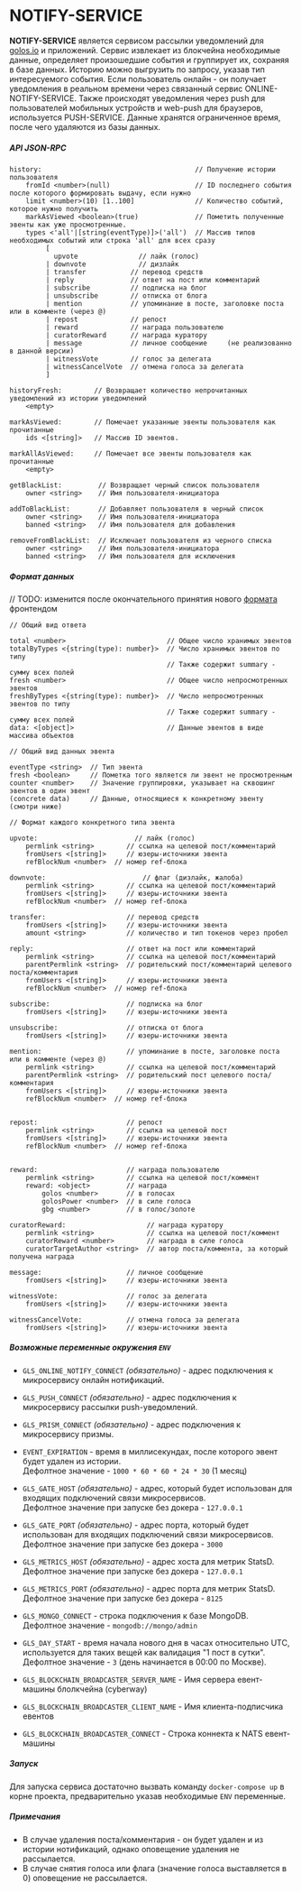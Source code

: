 # NOTIFY-SERVICE

**NOTIFY-SERVICE** является сервисом рассылки уведомлений для [golos.io](https://golos.io) и приложений.
Сервис извлекает из блокчейна необходимые данные, определяет произошедшие события и группирует их,
сохраняя в базе данных.
Историю можно выгрузить по запросу, указав тип интересуемого события.
Если пользователь онлайн - он получает уведомления в реальном времени через связанный сервис ONLINE-NOTIFY-SERVICE.
Также происходят уведомления через push для пользователей мобильных устройств и web-push для браузеров, используется PUSH-SERVICE.
Данные хранятся ограниченное время, после чего удаляются из базы данных.

##### API JSON-RPC

```
history:                                      // Получение истории пользователя
    fromId <number>(null)                     // ID последнего события после которого формировать выдачу, если нужно
    limit <number>(10) [1..100]               // Количество событий, которое нужно получить
    markAsViewed <boolean>(true)              // Пометить полученные эвенты как уже просмотренные.
    types <'all'|[string(eventType)]>('all')  // Массив типов необходимых событий или строка 'all' для всех сразу
         [
           upvote               // лайк (голос)
         | downvote             // дизлайк
         | transfer           // перевод средств
         | reply              // ответ на пост или комментарий
         | subscribe          // подписка на блог
         | unsubscribe        // отписка от блога
         | mention            // упоминание в посте, заголовке поста или в комменте (через @)
         | repost             // репост
         | reward             // награда пользователю
         | curatorReward      // награда куратору
         | message            // личное сообщение     (не реализованно в данной версии)
         | witnessVote        // голос за делегата
         | witnessCancelVote  // отмена голоса за делегата
         ]

historyFresh:        // Возвращает количество непрочитанных уведомлений из истории уведомлений
    <empty>

markAsViewed:        // Помечает указанные эвенты пользователя как прочитанные
    ids <[string]>   // Массив ID эвентов.

markAllAsViewed:     // Помечает все эвенты пользователя как прочитанные
    <empty>

getBlackList:         // Возвращает черный список пользователя
    owner <string>    // Имя пользователя-инициатора

addToBlackList:       // Добавляет пользователя в черный список
    owner <string>    // Имя пользователя-инициатора
    banned <string>   // Имя пользователя для добавления

removeFromBlackList:  // Исключает пользователя из черного списка
    owner <string>    // Имя пользователя-инициатора
    banned <string>   // Имя пользователя для исключения
```

##### Формат данных

// TODO: изменится после окончательного принятия нового [формата](https://gist.github.com/Bacher/af03ae0f0e2b3f42263f9c758022c90b) фронтендом

```
// Общий вид ответа

total <number>                         // Общее число хранимых эвентов
totalByTypes <{string(type): number}>  // Число хранимых эвентов по типу
                                       // Также содержит summary - сумму всех полей
fresh <number>                         // Общее число непросмотренных эвентов
freshByTypes <{string(type): number}>  // Число непросмотренных эвентов по типу
                                       // Также содержит summary - сумму всех полей
data: <[object]>                       // Данные эвентов в виде массива объектов

// Общий вид данных эвента

eventType <string>  // Тип эвента
fresh <boolean>     // Пометка того является ли эвент не просмотренным
counter <number>    // Значение группировки, указывает на сквошинг эвентов в один эвент
(concrete data)     // Данные, относящиеся к конкретному эвенту (смотри ниже)

// Формат каждого конкретного типа эвента

upvote:                        // лайк (голос)
    permlink <string>        // ссылка на целевой пост/комментарий
    fromUsers <[string]>     // юзеры-источники эвента
    refBlockNum <number>  // номер ref-блока

downvote:                        // флаг (дизлайк, жалоба)
    permlink <string>        // ссылка на целевой пост/комментарий
    fromUsers <[string]>     // юзеры-источники эвента
    refBlockNum <number>  // номер ref-блока

transfer:                    // перевод средств
    fromUsers <[string]>     // юзеры-источники эвента
    amount <string>          // количество и тип токенов через пробел

reply:                       // ответ на пост или комментарий
    permlink <string>        // ссылка на целевой пост/комментарий
    parentPermlink <string>  // родительский пост/комментарий целевого поста/комментария
    fromUsers <[string]>     // юзеры-источники эвента
    refBlockNum <number>  // номер ref-блока

subscribe:                   // подписка на блог
    fromUsers <[string]>     // юзеры-источники эвента

unsubscribe:                 // отписка от блога
    fromUsers <[string]>     // юзеры-источники эвента

mention:                     // упоминание в посте, заголовке поста или в комменте (через @)
    permlink <string>        // ссылка на целевой пост/комментарий
    parentPermlink <string>  // родительский пост целевого поста/комментария
    fromUsers <[string]>     // юзеры-источники эвента
    refBlockNum <number>  // номер ref-блока


repost:                      // репост
    permlink <string>        // ссылка на целевой пост
    fromUsers <[string]>     // юзеры-источники эвента
    refBlockNum <number>  // номер ref-блока


reward:                      // награда пользователю
    permlink <string>        // ссылка на целевой пост/коммент
    reward: <object>         // награда
        golos <number>       // в голосах
        golosPower <number>  // в силе голоса
        gbg <number>         // в голос/золоте

curatorReward:                    // награда куратору
    permlink <string>             // ссылка на целевой пост/коммент
    curatorReward <number>        // награда в силе голоса
    curatorTargetAuthor <string>  // автор поста/коммента, за который получена награда

message:                     // личное сообщение
    fromUsers <[string]>     // юзеры-источники эвента

witnessVote:                 // голос за делегата
    fromUsers <[string]>     // юзеры-источники эвента

witnessCancelVote:           // отмена голоса за делегата
    fromUsers <[string]>     // юзеры-источники эвента
```

##### Возможные переменные окружения `ENV`

-   `GLS_ONLINE_NOTIFY_CONNECT` _(обязательно)_ - адрес подключения к микросервису онлайн нотификаций.

-   `GLS_PUSH_CONNECT` _(обязательно)_ - адрес подключения к микросервису рассылки push-уведомлений.

-   `GLS_PRISM_CONNECT` _(обязательно)_ - адрес подключения к микросервису призмы.

-   `EVENT_EXPIRATION` - время в миллисекундах, после которого эвент будет удален из истории.  
    Дефолтное значение - `1000 * 60 * 60 * 24 * 30` (1 месяц)

-   `GLS_GATE_HOST` _(обязательно)_ - адрес, который будет использован для входящих подключений связи микросервисов.  
    Дефолтное значение при запуске без докера - `127.0.0.1`

-   `GLS_GATE_PORT` _(обязательно)_ - адрес порта, который будет использован для входящих подключений связи микросервисов.  
    Дефолтное значение при запуске без докера - `3000`

-   `GLS_METRICS_HOST` _(обязательно)_ - адрес хоста для метрик StatsD.  
    Дефолтное значение при запуске без докера - `127.0.0.1`
-   `GLS_METRICS_PORT` _(обязательно)_ - адрес порта для метрик StatsD.  
    Дефолтное значение при запуске без докера - `8125`

-   `GLS_MONGO_CONNECT` - строка подключения к базе MongoDB.  
    Дефолтное значение - `mongodb://mongo/admin`

-   `GLS_DAY_START` - время начала нового дня в часах относительно UTC, используется для таких вещей как валидация "1 пост в сутки".  
    Дефолтное значение - `3` (день начинается в 00:00 по Москве).

-   `GLS_BLOCKCHAIN_BROADCASTER_SERVER_NAME` - Имя сервера евент-машины блолкчейна (cyberway)
-   `GLS_BLOCKCHAIN_BROADCASTER_CLIENT_NAME` - Имя клиента-подписчика евентов
-   `GLS_BLOCKCHAIN_BROADCASTER_CONNECT` - Строка коннекта к NATS евент-машины

##### Запуск

Для запуска сервиса достаточно вызвать команду `docker-compose up` в корне проекта, предварительно указав
необходимые `ENV` переменные.

##### Примечания

-   В случае удаления поста/комментария - он будет удален и из истории нотификаций, однако оповещение удаления не рассылается.
-   В случае снятия голоса или флага (значение голоса выставляется в 0) оповещение не рассылается.
